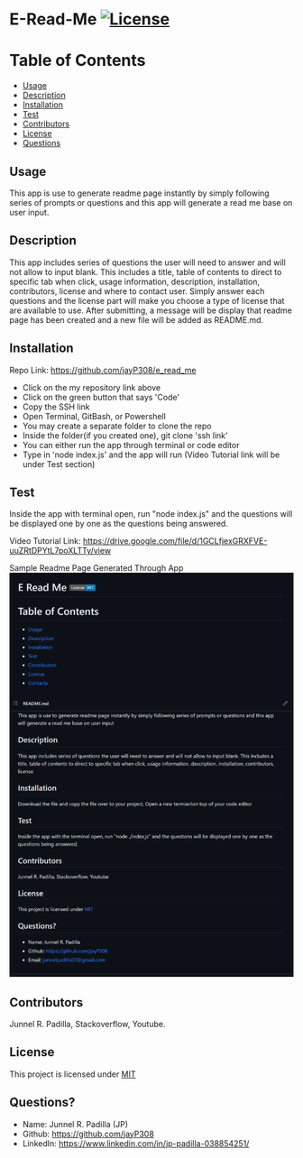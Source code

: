# E-Read-Me [![License](https://img.shields.io/badge/License-MIT-blue.svg)](https://opensource.org/licenses/MIT)


# Table of Contents
* [Usage](#usage)
* [Description](#usage)
* [Installation](#installation)
* [Test](#test)
* [Contributors](#contributors)
* [License](#license)
* [Questions](#questions)
 
## Usage
This app is use to generate readme page instantly by simply following series of prompts or questions and this app will generate a read me base on user input.
 
## Description
This app includes series of questions the user will need to answer and will not allow to input blank. This includes a title, table of contents to direct to specific tab when click, usage information, description, installation, contributors, license and where to contact user. Simply answer each questions and the license part will make you choose a type of license that are available to use. After submitting, a message will be display that readme page has been created and a new file will be added as README.md.
 
## Installation
Repo Link: https://github.com/jayP308/e_read_me

- Click on the my repository link above
- Click on the green button that says 'Code'
- Copy the SSH link
- Open Terminal, GitBash, or Powershell
- You may create a separate folder to clone the repo
- Inside the folder(if you created one), git clone 'ssh link'
- You can either run the app through terminal or code editor
- Type in 'node index.js' and the app will run (Video Tutorial link will be under Test section)


## Test
Inside the app with terminal open, run "node index.js" and the questions will be displayed one by one as the questions being answered.

Video Tutorial Link: https://drive.google.com/file/d/1GCLfjexGRXFVE-uuZRtDPYtL7poXLTTy/view

Sample Readme Page Generated Through App
<img src="./images/example_readme.png" />
 
## Contributors
Junnel R. Padilla, Stackoverflow, Youtube.
 
## License
This project is licensed under [MIT](https://opensource.org/licenses/MIT)


## Questions?
* Name: Junnel R. Padilla (JP)
* Github: https://github.com/jayP308
* LinkedIn: https://www.linkedin.com/in/jp-padilla-038854251/
